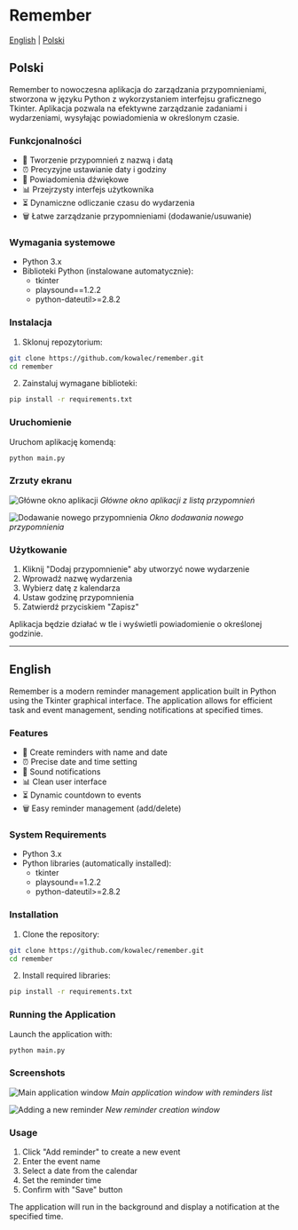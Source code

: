 # Remember

[English](#english) | [Polski](#polski)

## Polski

Remember to nowoczesna aplikacja do zarządzania przypomnieniami, stworzona w języku Python z wykorzystaniem interfejsu graficznego Tkinter. Aplikacja pozwala na efektywne zarządzanie zadaniami i wydarzeniami, wysyłając powiadomienia w określonym czasie.

### Funkcjonalności

- 🎯 Tworzenie przypomnień z nazwą i datą
- ⏰ Precyzyjne ustawianie daty i godziny
- 🔔 Powiadomienia dźwiękowe
- 📊 Przejrzysty interfejs użytkownika
- ⏳ Dynamiczne odliczanie czasu do wydarzenia
- 🗑️ Łatwe zarządzanie przypomnieniami (dodawanie/usuwanie)

### Wymagania systemowe

- Python 3.x
- Biblioteki Python (instalowane automatycznie):
  - tkinter
  - playsound==1.2.2
  - python-dateutil>=2.8.2

### Instalacja

1. Sklonuj repozytorium:
```bash
git clone https://github.com/kowalec/remember.git
cd remember
```

2. Zainstaluj wymagane biblioteki:
```bash
pip install -r requirements.txt
```

### Uruchomienie

Uruchom aplikację komendą:
```bash
python main.py
```

### Zrzuty ekranu

![Główne okno aplikacji](https://kowalec.pl/rem1.png)
*Główne okno aplikacji z listą przypomnień*

![Dodawanie nowego przypomnienia](https://kowalec.pl/rem2.png)
*Okno dodawania nowego przypomnienia*

### Użytkowanie

1. Kliknij "Dodaj przypomnienie" aby utworzyć nowe wydarzenie
2. Wprowadź nazwę wydarzenia
3. Wybierz datę z kalendarza
4. Ustaw godzinę przypomnienia
5. Zatwierdź przyciskiem "Zapisz"

Aplikacja będzie działać w tle i wyświetli powiadomienie o określonej godzinie.

---

## English

Remember is a modern reminder management application built in Python using the Tkinter graphical interface. The application allows for efficient task and event management, sending notifications at specified times.

### Features

- 🎯 Create reminders with name and date
- ⏰ Precise date and time setting
- 🔔 Sound notifications
- 📊 Clean user interface
- ⏳ Dynamic countdown to events
- 🗑️ Easy reminder management (add/delete)

### System Requirements

- Python 3.x
- Python libraries (automatically installed):
  - tkinter
  - playsound==1.2.2
  - python-dateutil>=2.8.2

### Installation

1. Clone the repository:
```bash
git clone https://github.com/kowalec/remember.git
cd remember
```

2. Install required libraries:
```bash
pip install -r requirements.txt
```

### Running the Application

Launch the application with:
```bash
python main.py
```

### Screenshots

![Main application window](https://kowalec.pl/rem1.png)
*Main application window with reminders list*

![Adding a new reminder](https://kowalec.pl/rem2.png)
*New reminder creation window*

### Usage

1. Click "Add reminder" to create a new event
2. Enter the event name
3. Select a date from the calendar
4. Set the reminder time
5. Confirm with "Save" button

The application will run in the background and display a notification at the specified time.
